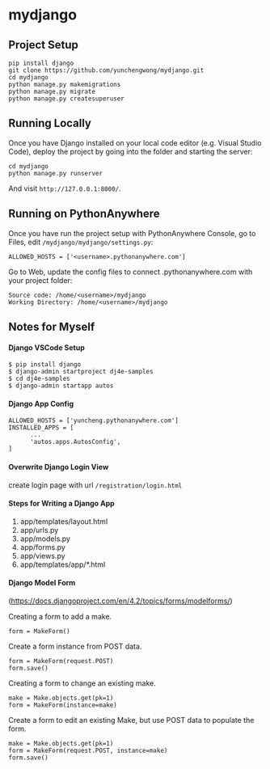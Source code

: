 # mydjango

## Project Setup

```
pip install django
git clone https://github.com/yunchengwong/mydjango.git
cd mydjango
python manage.py makemigrations
python manage.py migrate
python manage.py createsuperuser
```

## Running Locally

Once you have Django installed on your local code editor (e.g. Visual Studio Code), deploy the project by going into the folder and starting the server:

```
cd mydjango
python manage.py runserver
```

And visit `http://127.0.0.1:8000/`.

## Running on PythonAnywhere

Once you have run the project setup with PythonAnywhere Console, go to Files, edit `/mydjango/mydjango/settings.py`:

```
ALLOWED_HOSTS = ['<username>.pythonanywhere.com']
```

Go to Web, update the config files to connect <username>.pythonanywhere.com with your project folder:

```
Source code: /home/<username>/mydjango
Working Directory: /home/<username>/mydjango
```

## Notes for Myself

#### Django VSCode Setup

```
$ pip install django
$ django-admin startproject dj4e-samples
$ cd dj4e-samples
$ django-admin startapp autos
```

#### Django App Config

```
ALLOWED_HOSTS = ['yuncheng.pythonanywhere.com']
INSTALLED_APPS = [
	  ...
	  'autos.apps.AutosConfig', 
]
```

#### Overwrite Django Login View

create login page with url `/registration/login.html`

#### Steps for Writing a Django App

1. app/templates/layout.html
2. app/urls.py
3. app/models.py
4. app/forms.py
5. app/views.py
6. app/templates/app/*.html

#### Django Model Form

(https://docs.djangoproject.com/en/4.2/topics/forms/modelforms/)

Creating a form to add a make.
```
form = MakeForm()
```
Create a form instance from POST data.
```
form = MakeForm(request.POST)
form.save()
 ```
Creating a form to change an existing make.
```
make = Make.objects.get(pk=1)
form = MakeForm(instance=make)
```
Create a form to edit an existing Make, but use POST data to populate the form.
```
make = Make.objects.get(pk=1)
form = MakeForm(request.POST, instance=make)
form.save()
```
